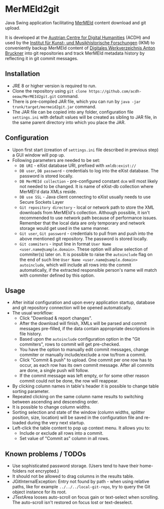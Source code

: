 # MerMEId2git

Java Swing application facilitating [MerMEId](https://github.com/Det-Kongelige-Bibliotek/MerMEId) content download and git upload.

It is developed at the [Austrian Centre for Digital Humanities](https://www.oeaw.ac.at/acdh/acdh-home/) (ACDH) and used by the [Institut für Kunst- und Musikhistorische Forschungen](https://www.oeaw.ac.at/ikm/home/) (IKM) to conveniently backup MerMEId content of [Digitales Werkverzeichnis Anton Bruckner](http://www.bruckner-online.at/) into git repositories and track MerMEId metadata history by reflecting it in git commit messages.

## Installation

* JRE 8 or higher version is required to run.
* Clone the repository using `git clone https://github.com/acdh-oeaw/MerMEId2git.git` command.
* There is pre-compiled JAR file, which you can run by `java -jar trunk/target/mermeid2git.jar` command.
* The JAR file can be copied into any folder, configuration file `settings.ini` with default values will be created as sibling to JAR file, in the same parent directory into which you place the JAR.

## Configuration

* Upon first start (creation of `settings.ini` file described in previous step) a GUI window will pop up.
* Following parameters are needed to be set:
  * `DB URI` - eXist database URI, prefixed with `xmldb:exist://`
  * `DB user`, `DB password` - credentials to log into the eXist database. The password is stored locally.
  * `DB MerMEId collection` - pre-configured constant `dcm` will most likely not needed to be changed. It is name of eXist-db collection where MerMEI'd data XMLs reside.
  * `DB use SSL` - Java client connecting to eXist usually needs to use Secure Sockets Layer
  * `Git repository directory` - local or network path to store the XML downloads from MerMEId's collection. Although possible, it isn't recommended to use network path because of performance issues. Remember that the local data are only temporary and network storage would get used in the same manner.
  * `Git user`, `Git password` - credentials to pull from and push into the above mentioned git repository. The password is stored locally.
  * `Git commiters` - input line in format `User Name <user.name@sample.domain>`. These option will allow selection of commiter(s) later on. It is possible to raise the `autoinclude` flag on the end of such line `User Name <user.name@sample.domain> autoinclude`, which will include all rows into the commit automatically, if the extracted responsible person's name will match with commiter defined by this option.

## Usage

* After initial configuration and upon every application startup, database and git repository connection will be opened automatically.
* The usual workflow:
  * Click "Download & report changes".
  * After the download will finish, XMLs will be parsed and commit messages pre-filled, if the data contain appropriate descriptions in file history.
  * Based upon the `autoinclude` configuration option in the "Git commiters", rows to commit will get pre-checked.
  * You have the option to manually edit commit messages, change commiter or manually include/exclude a row to/from a commit.
  * Click "Commit & push" to upload. One commit per one row has to occur, as each row has its own commit message. After all commits are done, a single push will follow.
  * If the commit message was left empty, or for some other reason commit could not be done, the row will reappear.
* By clicking column names in table's header it is possible to change table sorting parameter.
* Repeated clicking on the same column name results to switching between ascending and descending order.
* It is possible to change column widths.
* Sorting selection and state of the window (column widths, splitter position, size, location) will be saved in the configuration file and re-loaded during the very next startup.
* Left-click the table content to pop up context menu. It allows you to:
  * Include or exclude all rows into a commit.
  * Set value of "Commit as" column in all rows.

## Known problems / TODOs

* Use sophisticated password storage. (Users tend to have their home-folders not encrypted.)
* It should not be allowed to drag columns in the results table.
* JGitInternalException: Entry not found by path - when using relative paths, like for example `../../../local-git-repo`, try to query the Git object instance for its root.
* JTextArea looses auto-scroll on focus gain or text-select when scrolling. The auto-scroll isn't restored on focus lost or text-deselect.